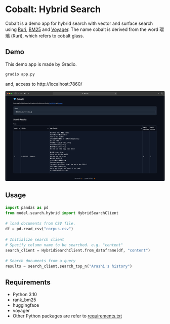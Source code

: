# Cobalt: Hybrid Search

Cobalt is a demo app for hybrid search with vector and surface search using [Ruri](https://huggingface.co/cl-nagoya/ruri-large), [BM25](https://github.com/dorianbrown/rank_bm25) and [Voyager](https://spotify.github.io/voyager/). The name cobalt is derived from the word 瑠璃 (Ruri), which refers to cobalt glass.

## Demo
This demo app is made by Gradio.

```bash
gradio app.py
```
and, access to http://localhost:7860/

![](./materials/cobalt-gradio-demo.png)

## Usage

```python
import pandas as pd
from model.search.hybrid import HybridSearchClient

# load documents from CSV file.
df = pd.read_csv("corpus.csv")

# Initialize search client
# Specify column name to be searched. e.g. "content"
search_client = HybridSearchClient.from_dataframe(df, "content")

# Search documents from a query
results = search_client.search_top_n("Arashi's history")

```

## Requirements

- Python 3.10
- rank_bm25
- huggingface
- voyager
- Other Python packages are refer to [requirements.txt](./requirements.txt)